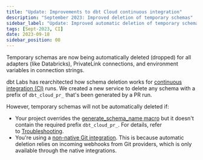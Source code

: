 ```yaml
---
title: "Update: Improvements to dbt Cloud continuous integration"
description: "September 2023: Improved deletion of temporary schemas"
sidebar_label: "Update: Improved automatic deletion of temporary schemas"
tags: [Sept-2023, CI]
date: 2023-09-18
sidebar_position: 08
---
```


Temporary schemas are now being automatically deleted (dropped) for all adapters (like Databricks), PrivateLink connections, and environment variables in connection strings. 

dbt Labs has rearchitected how schema deletion works for [continuous integration (CI)](/docs/deploy/continuous-integration) runs. We created a new service to delete any schema with a prefix of `dbt_cloud_pr_` that's been generated by a PR run.

However, temporary schemas will not be automatically deleted if:
- Your project overrides the [generate_schema_name macro](/docs/build/custom-schemas) but it doesn't contain the required prefix `dbt_cloud_pr_`. For details, refer to [Troubleshooting](/docs/deploy/ci-jobs#troubleshooting).
- You're using a [non-native Git integration](/docs/deploy/ci-jobs#trigger-a-ci-job-with-the-api). This is because automatic deletion relies on incoming webhooks from Git providers, which is only available through the native integrations.
